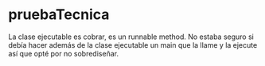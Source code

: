 # pruebaTecnica

La clase ejecutable es cobrar, es un runnable method.
No estaba seguro si debía hacer además de la clase ejecutable un main que la llame y la ejecute así que opté por no sobrediseñar.
